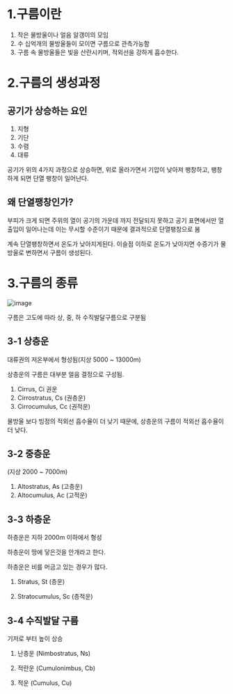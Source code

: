 # 1.구름이란

1) 작은 물방울이나 얼음 알갱이의 모임
2) 수 십억개의 물방울들이 모이면 구름으로 관측가능함
3) 구름 속 물방울들은 빛을 산란시키며, 적외선을 강하게 흡수한다.

# 2.구름의 생성과정

## 공기가 상승하는 요인 
1) 지형 
2) 기단
3) 수렴
4) 대류

공기가 위의 4가지 과정으로 상승하면, 위로 올라가면서 기압이 낮아져 팽창하고, 팽창하게 되면 단열 팽창이 일어난다.

## 왜 단열팽창인가?
부피가 크게 되면 주위의 열이 공기의 가운데 까지 전달되지 못하고 공기 표면에서만 열출입이 일어나는데 이는 무시할 수준이기 때문에 결과적으로 단열팽창으로 봄

계속 단열팽창하면서 온도가 낮아지게된다. 이슬점 이하로 온도가 낮아지면 수증기가 물방울로 변하면서 구름이 생성된다. 

# 3.구름의 종류
![image](https://user-images.githubusercontent.com/73323188/122494276-0965d200-d024-11eb-9672-fae2fa181b5a.png)

구름은 고도에 따라 상, 중, 하 수직발달구름으로 구분됨 

## 3-1 상층운  

대류권의 저온부에서 형성됨(지상 5000 ~ 13000m)

상층운의 구름은 대부분 얼음 결정으로 구성됨.

1) Cirrus, Ci 권운
2) Cirrostratus, Cs (권층운)
3) Cirrocumulus, Cc (권적운)

물방울 보다 빙정의 적외선 흡수율이 더 낮기 때문에, 상층운의 구름이 적외선 흡수율이 더 낮다.

## 3-2 중층운
(지상 2000 ~ 7000m)
1) Altostratus, As (고층운)
2) Altocumulus, Ac (고적운)

## 3-3 하층운

하층운은 지하 2000m 이하에서 형성

하층운이 땅에 닿은것을 안개라고 한다.

하층운은 비를 머금고 있는 경우가 많다.

1) Stratus, St (층운) 

2) Stratocumulus, Sc (층적운)

## 3-4 수직발달 구름

기저로 부터 높이 상승

1) 난층운 (Nimbostratus, Ns)

2) 적란운 (Cumulonimbus, Cb)

3) 적운 (Cumulus, Cu)



